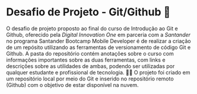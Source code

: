 # Desafio de Projeto - Git/Github 🚀
 O desafio de projeto proposto ao final do curso de Introdução ao Git e Github, oferecido pela *Digital Innovation One* em parceria com a *Santander* no programa Santander Bootcamp Mobile Developer é de realizar a criação de um repósito utilizando as ferramentas de versionamento de código Git e Github.
A pasta do repositório contém anotações sobre o curso com informações importantes sobre as duas ferramentas, com links e descrições sobre as utilidades de ambas, podendo ser utilizadas por qualquer estudante e profissional de tecnologia. 🧑‍💻
O projeto foi criado em um repositório local por meio do Git e inserido no repositório remoto (Github) com o objetivo de estar disponível na nuvem.
